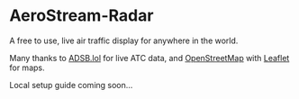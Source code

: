 # AeroStream-Radar
A free to use, live air traffic display for anywhere in the world. 

Many thanks to [ADSB.lol](https://adsb.lol/) for live ATC data, and [OpenStreetMap](https://www.openstreetmap.org/#map=3/71.34/-96.82) with [Leaflet](https://leafletjs.com/) for maps.

Local setup guide coming soon...